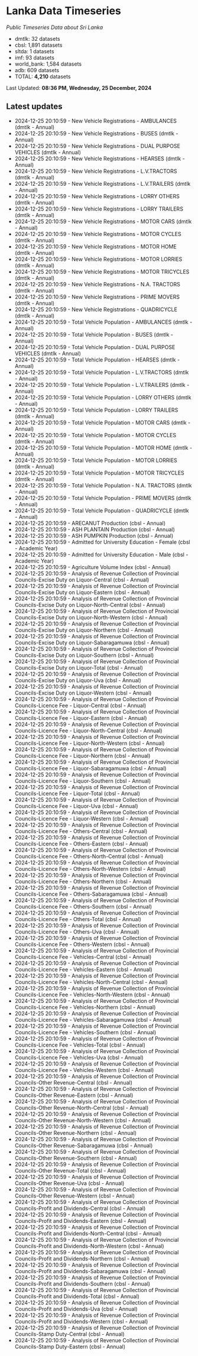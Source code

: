 # Lanka Data Timeseries
*Public Timeseries Data about Sri Lanka*

* dmtlk: 32 datasets
* cbsl: 1,891 datasets
* sltda: 1 datasets
* imf: 93 datasets
* world_bank: 1,584 datasets
* adb: 609 datasets
* TOTAL: **4,210** datasets

Last Updated: **08:36 PM, Wednesday, 25 December, 2024**

## Latest updates

* 2024-12-25 20:10:59 - New Vehicle Registrations - AMBULANCES (dmtlk - Annual)
* 2024-12-25 20:10:59 - New Vehicle Registrations - BUSES (dmtlk - Annual)
* 2024-12-25 20:10:59 - New Vehicle Registrations - DUAL PURPOSE VEHICLES (dmtlk - Annual)
* 2024-12-25 20:10:59 - New Vehicle Registrations - HEARSES (dmtlk - Annual)
* 2024-12-25 20:10:59 - New Vehicle Registrations - L.V.TRACTORS (dmtlk - Annual)
* 2024-12-25 20:10:59 - New Vehicle Registrations - L.V.TRAILERS (dmtlk - Annual)
* 2024-12-25 20:10:59 - New Vehicle Registrations - LORRY OTHERS (dmtlk - Annual)
* 2024-12-25 20:10:59 - New Vehicle Registrations - LORRY TRAILERS (dmtlk - Annual)
* 2024-12-25 20:10:59 - New Vehicle Registrations - MOTOR CARS (dmtlk - Annual)
* 2024-12-25 20:10:59 - New Vehicle Registrations - MOTOR CYCLES (dmtlk - Annual)
* 2024-12-25 20:10:59 - New Vehicle Registrations - MOTOR HOME (dmtlk - Annual)
* 2024-12-25 20:10:59 - New Vehicle Registrations - MOTOR LORRIES (dmtlk - Annual)
* 2024-12-25 20:10:59 - New Vehicle Registrations - MOTOR TRICYCLES (dmtlk - Annual)
* 2024-12-25 20:10:59 - New Vehicle Registrations - N.A. TRACTORS (dmtlk - Annual)
* 2024-12-25 20:10:59 - New Vehicle Registrations - PRIME MOVERS (dmtlk - Annual)
* 2024-12-25 20:10:59 - New Vehicle Registrations - QUADRICYCLE (dmtlk - Annual)
* 2024-12-25 20:10:59 - Total Vehicle Population - AMBULANCES (dmtlk - Annual)
* 2024-12-25 20:10:59 - Total Vehicle Population - BUSES (dmtlk - Annual)
* 2024-12-25 20:10:59 - Total Vehicle Population - DUAL PURPOSE VEHICLES (dmtlk - Annual)
* 2024-12-25 20:10:59 - Total Vehicle Population - HEARSES (dmtlk - Annual)
* 2024-12-25 20:10:59 - Total Vehicle Population - L.V.TRACTORS (dmtlk - Annual)
* 2024-12-25 20:10:59 - Total Vehicle Population - L.V.TRAILERS (dmtlk - Annual)
* 2024-12-25 20:10:59 - Total Vehicle Population - LORRY OTHERS (dmtlk - Annual)
* 2024-12-25 20:10:59 - Total Vehicle Population - LORRY TRAILERS (dmtlk - Annual)
* 2024-12-25 20:10:59 - Total Vehicle Population - MOTOR CARS (dmtlk - Annual)
* 2024-12-25 20:10:59 - Total Vehicle Population - MOTOR CYCLES (dmtlk - Annual)
* 2024-12-25 20:10:59 - Total Vehicle Population - MOTOR HOME (dmtlk - Annual)
* 2024-12-25 20:10:59 - Total Vehicle Population - MOTOR LORRIES (dmtlk - Annual)
* 2024-12-25 20:10:59 - Total Vehicle Population - MOTOR TRICYCLES (dmtlk - Annual)
* 2024-12-25 20:10:59 - Total Vehicle Population - N.A. TRACTORS (dmtlk - Annual)
* 2024-12-25 20:10:59 - Total Vehicle Population - PRIME MOVERS (dmtlk - Annual)
* 2024-12-25 20:10:59 - Total Vehicle Population - QUADRICYCLE (dmtlk - Annual)
* 2024-12-25 20:10:59 - ARECANUT Production (cbsl - Annual)
* 2024-12-25 20:10:59 - ASH PLANTAIN Production (cbsl - Annual)
* 2024-12-25 20:10:59 - ASH PUMPKIN Production (cbsl - Annual)
* 2024-12-25 20:10:59 - Admitted for University Education - Female (cbsl - Academic Year)
* 2024-12-25 20:10:59 - Admitted for University Education - Male (cbsl - Academic Year)
* 2024-12-25 20:10:59 - Agriculture Volume Index (cbsl - Annual)
* 2024-12-25 20:10:59 - Analysis of Revenue Collection of Provincial Councils-Excise Duty on Liquor-Central (cbsl - Annual)
* 2024-12-25 20:10:59 - Analysis of Revenue Collection of Provincial Councils-Excise Duty on Liquor-Eastern (cbsl - Annual)
* 2024-12-25 20:10:59 - Analysis of Revenue Collection of Provincial Councils-Excise Duty on Liquor-North-Central (cbsl - Annual)
* 2024-12-25 20:10:59 - Analysis of Revenue Collection of Provincial Councils-Excise Duty on Liquor-North-Western (cbsl - Annual)
* 2024-12-25 20:10:59 - Analysis of Revenue Collection of Provincial Councils-Excise Duty on Liquor-Northern (cbsl - Annual)
* 2024-12-25 20:10:59 - Analysis of Revenue Collection of Provincial Councils-Excise Duty on Liquor-Sabaragamuwa (cbsl - Annual)
* 2024-12-25 20:10:59 - Analysis of Revenue Collection of Provincial Councils-Excise Duty on Liquor-Southern (cbsl - Annual)
* 2024-12-25 20:10:59 - Analysis of Revenue Collection of Provincial Councils-Excise Duty on Liquor-Total (cbsl - Annual)
* 2024-12-25 20:10:59 - Analysis of Revenue Collection of Provincial Councils-Excise Duty on Liquor-Uva (cbsl - Annual)
* 2024-12-25 20:10:59 - Analysis of Revenue Collection of Provincial Councils-Excise Duty on Liquor-Western (cbsl - Annual)
* 2024-12-25 20:10:59 - Analysis of Revenue Collection of Provincial Councils-Licence Fee - Liquor-Central (cbsl - Annual)
* 2024-12-25 20:10:59 - Analysis of Revenue Collection of Provincial Councils-Licence Fee - Liquor-Eastern (cbsl - Annual)
* 2024-12-25 20:10:59 - Analysis of Revenue Collection of Provincial Councils-Licence Fee - Liquor-North-Central (cbsl - Annual)
* 2024-12-25 20:10:59 - Analysis of Revenue Collection of Provincial Councils-Licence Fee - Liquor-North-Western (cbsl - Annual)
* 2024-12-25 20:10:59 - Analysis of Revenue Collection of Provincial Councils-Licence Fee - Liquor-Northern (cbsl - Annual)
* 2024-12-25 20:10:59 - Analysis of Revenue Collection of Provincial Councils-Licence Fee - Liquor-Sabaragamuwa (cbsl - Annual)
* 2024-12-25 20:10:59 - Analysis of Revenue Collection of Provincial Councils-Licence Fee - Liquor-Southern (cbsl - Annual)
* 2024-12-25 20:10:59 - Analysis of Revenue Collection of Provincial Councils-Licence Fee - Liquor-Total (cbsl - Annual)
* 2024-12-25 20:10:59 - Analysis of Revenue Collection of Provincial Councils-Licence Fee - Liquor-Uva (cbsl - Annual)
* 2024-12-25 20:10:59 - Analysis of Revenue Collection of Provincial Councils-Licence Fee - Liquor-Western (cbsl - Annual)
* 2024-12-25 20:10:59 - Analysis of Revenue Collection of Provincial Councils-Licence Fee - Others-Central (cbsl - Annual)
* 2024-12-25 20:10:59 - Analysis of Revenue Collection of Provincial Councils-Licence Fee - Others-Eastern (cbsl - Annual)
* 2024-12-25 20:10:59 - Analysis of Revenue Collection of Provincial Councils-Licence Fee - Others-North-Central (cbsl - Annual)
* 2024-12-25 20:10:59 - Analysis of Revenue Collection of Provincial Councils-Licence Fee - Others-North-Western (cbsl - Annual)
* 2024-12-25 20:10:59 - Analysis of Revenue Collection of Provincial Councils-Licence Fee - Others-Northern (cbsl - Annual)
* 2024-12-25 20:10:59 - Analysis of Revenue Collection of Provincial Councils-Licence Fee - Others-Sabaragamuwa (cbsl - Annual)
* 2024-12-25 20:10:59 - Analysis of Revenue Collection of Provincial Councils-Licence Fee - Others-Southern (cbsl - Annual)
* 2024-12-25 20:10:59 - Analysis of Revenue Collection of Provincial Councils-Licence Fee - Others-Total (cbsl - Annual)
* 2024-12-25 20:10:59 - Analysis of Revenue Collection of Provincial Councils-Licence Fee - Others-Uva (cbsl - Annual)
* 2024-12-25 20:10:59 - Analysis of Revenue Collection of Provincial Councils-Licence Fee - Others-Western (cbsl - Annual)
* 2024-12-25 20:10:59 - Analysis of Revenue Collection of Provincial Councils-Licence Fee - Vehicles-Central (cbsl - Annual)
* 2024-12-25 20:10:59 - Analysis of Revenue Collection of Provincial Councils-Licence Fee - Vehicles-Eastern (cbsl - Annual)
* 2024-12-25 20:10:59 - Analysis of Revenue Collection of Provincial Councils-Licence Fee - Vehicles-North-Central (cbsl - Annual)
* 2024-12-25 20:10:59 - Analysis of Revenue Collection of Provincial Councils-Licence Fee - Vehicles-North-Western (cbsl - Annual)
* 2024-12-25 20:10:59 - Analysis of Revenue Collection of Provincial Councils-Licence Fee - Vehicles-Northern (cbsl - Annual)
* 2024-12-25 20:10:59 - Analysis of Revenue Collection of Provincial Councils-Licence Fee - Vehicles-Sabaragamuwa (cbsl - Annual)
* 2024-12-25 20:10:59 - Analysis of Revenue Collection of Provincial Councils-Licence Fee - Vehicles-Southern (cbsl - Annual)
* 2024-12-25 20:10:59 - Analysis of Revenue Collection of Provincial Councils-Licence Fee - Vehicles-Total (cbsl - Annual)
* 2024-12-25 20:10:59 - Analysis of Revenue Collection of Provincial Councils-Licence Fee - Vehicles-Uva (cbsl - Annual)
* 2024-12-25 20:10:59 - Analysis of Revenue Collection of Provincial Councils-Licence Fee - Vehicles-Western (cbsl - Annual)
* 2024-12-25 20:10:59 - Analysis of Revenue Collection of Provincial Councils-Other Revenue-Central (cbsl - Annual)
* 2024-12-25 20:10:59 - Analysis of Revenue Collection of Provincial Councils-Other Revenue-Eastern (cbsl - Annual)
* 2024-12-25 20:10:59 - Analysis of Revenue Collection of Provincial Councils-Other Revenue-North-Central (cbsl - Annual)
* 2024-12-25 20:10:59 - Analysis of Revenue Collection of Provincial Councils-Other Revenue-North-Western (cbsl - Annual)
* 2024-12-25 20:10:59 - Analysis of Revenue Collection of Provincial Councils-Other Revenue-Northern (cbsl - Annual)
* 2024-12-25 20:10:59 - Analysis of Revenue Collection of Provincial Councils-Other Revenue-Sabaragamuwa (cbsl - Annual)
* 2024-12-25 20:10:59 - Analysis of Revenue Collection of Provincial Councils-Other Revenue-Southern (cbsl - Annual)
* 2024-12-25 20:10:59 - Analysis of Revenue Collection of Provincial Councils-Other Revenue-Total (cbsl - Annual)
* 2024-12-25 20:10:59 - Analysis of Revenue Collection of Provincial Councils-Other Revenue-Uva (cbsl - Annual)
* 2024-12-25 20:10:59 - Analysis of Revenue Collection of Provincial Councils-Other Revenue-Western (cbsl - Annual)
* 2024-12-25 20:10:59 - Analysis of Revenue Collection of Provincial Councils-Profit and Dividends-Central (cbsl - Annual)
* 2024-12-25 20:10:59 - Analysis of Revenue Collection of Provincial Councils-Profit and Dividends-Eastern (cbsl - Annual)
* 2024-12-25 20:10:59 - Analysis of Revenue Collection of Provincial Councils-Profit and Dividends-North-Central (cbsl - Annual)
* 2024-12-25 20:10:59 - Analysis of Revenue Collection of Provincial Councils-Profit and Dividends-North-Western (cbsl - Annual)
* 2024-12-25 20:10:59 - Analysis of Revenue Collection of Provincial Councils-Profit and Dividends-Northern (cbsl - Annual)
* 2024-12-25 20:10:59 - Analysis of Revenue Collection of Provincial Councils-Profit and Dividends-Sabaragamuwa (cbsl - Annual)
* 2024-12-25 20:10:59 - Analysis of Revenue Collection of Provincial Councils-Profit and Dividends-Southern (cbsl - Annual)
* 2024-12-25 20:10:59 - Analysis of Revenue Collection of Provincial Councils-Profit and Dividends-Total (cbsl - Annual)
* 2024-12-25 20:10:59 - Analysis of Revenue Collection of Provincial Councils-Profit and Dividends-Uva (cbsl - Annual)
* 2024-12-25 20:10:59 - Analysis of Revenue Collection of Provincial Councils-Profit and Dividends-Western (cbsl - Annual)
* 2024-12-25 20:10:59 - Analysis of Revenue Collection of Provincial Councils-Stamp Duty-Central (cbsl - Annual)
* 2024-12-25 20:10:59 - Analysis of Revenue Collection of Provincial Councils-Stamp Duty-Eastern (cbsl - Annual)